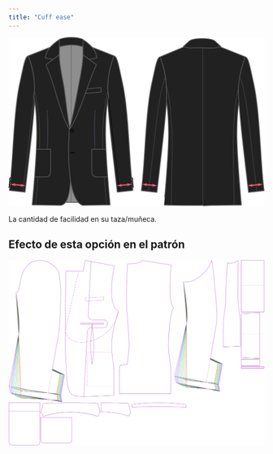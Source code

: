 ```yaml
---
title: "Cuff ease"
---
```


![Holgura de muñeca](cuffease.svg)

La cantidad de facilidad en su taza/muñeca.

## Efecto de esta opción en el patrón

![Esta imagen muestra el efecto de esta opción superponiendo varias variantes que tienen un valor diferente para esta opción](jaeger_cuffease_sample.svg "Efecto de esta opción en el patrón")
